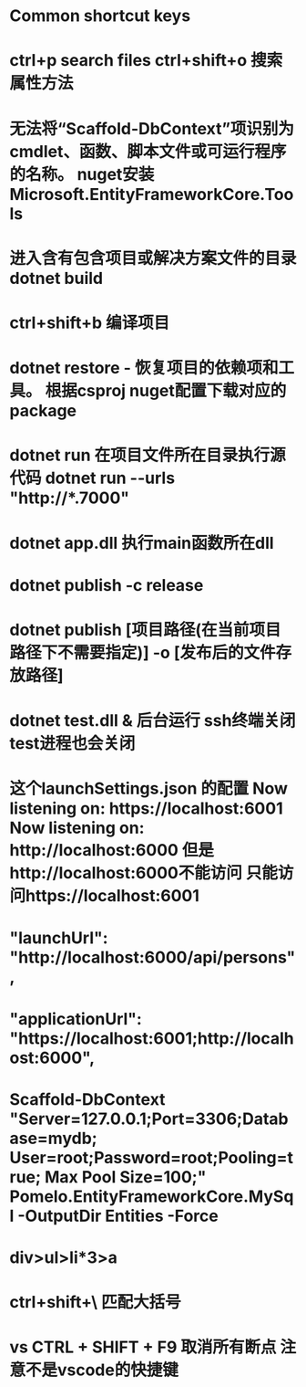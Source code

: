 # Common shortcut keys
# ctrl+p  search files       ctrl+shift+o   搜索属性方法


#   无法将“Scaffold-DbContext”项识别为 cmdlet、函数、脚本文件或可运行程序的名称。 nuget安装 Microsoft.EntityFrameworkCore.Tools


# 进入含有包含项目或解决方案文件的目录  dotnet build
# ctrl+shift+b 编译项目

# dotnet restore - 恢复项目的依赖项和工具。   根据csproj nuget配置下载对应的package  
# dotnet run  在项目文件所在目录执行源代码      dotnet run   --urls  "http://*.7000"
# dotnet app.dll   执行main函数所在dll
#  dotnet publish  -c  release
# dotnet publish [项目路径(在当前项目路径下不需要指定)] -o [发布后的文件存放路径]
#  dotnet test.dll & 后台运行 ssh终端关闭test进程也会关闭

# 这个launchSettings.json 的配置   Now listening on: https://localhost:6001  Now listening on: http://localhost:6000   但是http://localhost:6000不能访问 只能访问https://localhost:6001
 #  "launchUrl": "http://localhost:6000/api/persons",
 #  "applicationUrl": "https://localhost:6001;http://localhost:6000", 

# Scaffold-DbContext "Server=127.0.0.1;Port=3306;Database=mydb; User=root;Password=root;Pooling=true; Max Pool Size=100;" Pomelo.EntityFrameworkCore.MySql -OutputDir Entities   -Force




#     div>ul>li*3>a


# ctrl+shift+\  匹配大括号


#  vs   CTRL + SHIFT + F9 取消所有断点  注意不是vscode的快捷键